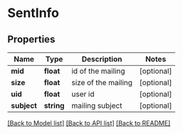 # SentInfo

## Properties
Name | Type | Description | Notes
------------ | ------------- | ------------- | -------------
**mid** | **float** | id of the mailing | [optional] 
**size** | **float** | size of the mailing | [optional] 
**uid** | **float** | user id | [optional] 
**subject** | **string** | mailing subject | [optional] 

[[Back to Model list]](../README.md#documentation-for-models) [[Back to API list]](../README.md#documentation-for-api-endpoints) [[Back to README]](../README.md)


